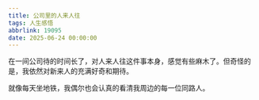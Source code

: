 ```yaml
---
title: 公司里的人来人往
tags: 人生感悟
abbrlink: 19095
date: 2025-06-24 00:00:00
---
```



在一间公司待的时间长了，对人来人往这件事本身，感觉有些麻木了。但奇怪的是，我依然对新来人的充满好奇和期待。

就像每天坐地铁，我偶尔也会认真的看清我周边的每一位同路人。